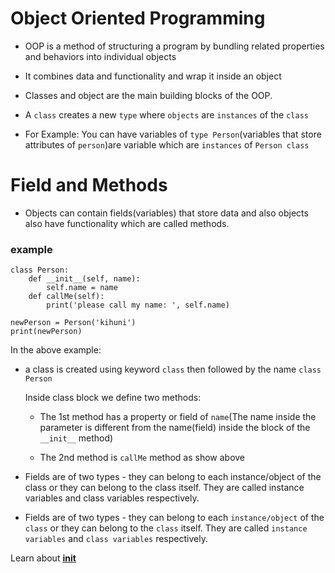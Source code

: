 # Object Oriented Programming

- OOP  is a method of structuring a program by bundling related properties and behaviors into individual objects
- It combines data and functionality and wrap it inside an object

- Classes and object are the main building blocks of the OOP.
- A `class` creates a new `type` where `objects` are `instances` of the `class`
- For Example:
    You can have variables of `type Person`(variables that store attributes of `person`)are variable which are `instances` of `Person class`

# Field and Methods

- Objects can contain fields(variables) that store data and also objects also have functionality which are called methods.

### example

```
class Person:
    def __init__(self, name):
        self.name = name
    def callMe(self):
        print('please call my name: ', self.name)

newPerson = Person('kihuni')
print(newPerson)

```
  In the above example:
  
 - a class is created using keyword `class` then followed by the name `class Person`
    
    Inside class block we define two methods:
    
      - The 1st method has a property or field of `name`(The name inside the parameter is different from the name(field) inside the block of the `__init__` method)
        
      - The 2nd method is `callMe` method as show above

- Fields are of two types - they can belong to each instance/object of the class or they can belong to the class itself. They are called instance variables and class variables respectively.

- Fields are of two types - they can belong to each `instance/object` of the `class` or they can belong to the `class` itself. They are called `instance variables` and `class variables` respectively.

Learn about [__init__](https://github.com/kihuni/Object-Oriented_Programming_python/tree/main/__init__)
